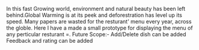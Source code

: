 In this fast Growing world, environment and natural beauty has been left behind.Global Warming is at its peek and deforestration has level up its speed. Many papers are wasted for the resturant' menu every year, across the globle. Here I have a made a small prototype for displaying the menu of any perticular resturant =.
Future Scope:- Add/Delete dish can be added
Feedback and rating can be added
